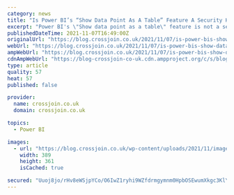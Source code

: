 ```yaml
---
category: news
title: "Is Power BI’s “Show Data Point As A Table” Feature A Security Hole?"
excerpt: "Power BI's \"Show data point as a table\" feature is not a security hole - you need to use row-level security and object-level security to stop users from accessing data they shouldn't see."
publishedDateTime: 2021-11-07T16:49:00Z
originalUrl: "https://blog.crossjoin.co.uk/2021/11/07/is-power-bis-show-data-point-as-a-table-feature-a-security-hole/"
webUrl: "https://blog.crossjoin.co.uk/2021/11/07/is-power-bis-show-data-point-as-a-table-feature-a-security-hole/"
ampWebUrl: "https://blog.crossjoin.co.uk/2021/11/07/is-power-bis-show-data-point-as-a-table-feature-a-security-hole/amp/"
cdnAmpWebUrl: "https://blog-crossjoin-co-uk.cdn.ampproject.org/c/s/blog.crossjoin.co.uk/2021/11/07/is-power-bis-show-data-point-as-a-table-feature-a-security-hole/amp/"
type: article
quality: 57
heat: 57
published: false

provider:
  name: crossjoin.co.uk
  domain: crossjoin.co.uk

topics:
  - Power BI

images:
  - url: "https://blog.crossjoin.co.uk/wp-content/uploads/2021/11/image-2.png"
    width: 389
    height: 361
    isCached: true

secured: "Uuoj8jo/rHv8eWSjpYCo/O6IwZ1ryhi9WZfdrmgymnm0HpbOSEwumXkgc3KlYAI5keePTPeUnwOfVE92T5SCAl/7dbOEFMB0Ovj9gDDVMM+WtBsVCIXrwsFTR2Atn1yX80/nlifnJgvB8p+j2pdHLCuMShj3RXJPJyA4u20PeD/mgu5DtO8nsZ74/lUn2KJ/0UcMACG49qd0Bi72b5gHDjGpvSdSkblAcw+g62l8T7gKMM1ig4irGgLX9vx9UGKBtipxkr+Y090TpqlFiAXmMijjHh3xYpeDCQojxXEbYnbXZyrouAfvIVjb5U/c0v5De9ViLyoRLHFKHXf9KOCUZttX/X6FbOVkyjvQIMfsGdc=;xI/l44iEF/ZEn/11/MiVhw=="
---
```


